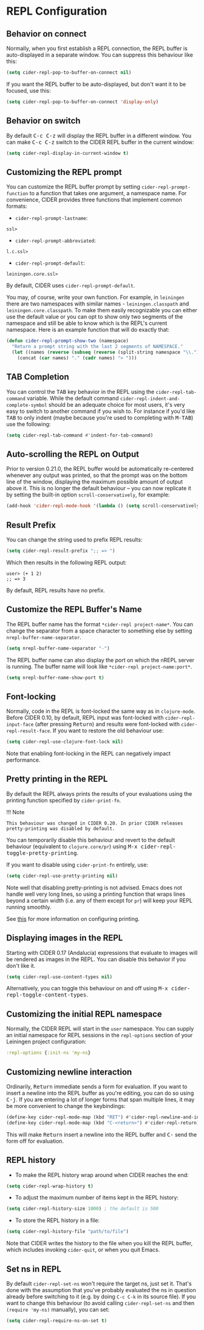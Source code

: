 # REPL Configuration

## Behavior on connect

Normally, when you first establish a REPL connection, the REPL buffer is
auto-displayed in a separate window. You can suppress this behaviour
like this:

```el
(setq cider-repl-pop-to-buffer-on-connect nil)
```

If you want the REPL buffer to be auto-displayed, but don't want it to be
focused, use this:

```el
(setq cider-repl-pop-to-buffer-on-connect 'display-only)
```

## Behavior on switch

By default <kbd>C-c C-z</kbd> will display the REPL buffer in a
different window.  You can make <kbd>C-c C-z</kbd> switch to the CIDER
REPL buffer in the current window:

```el
(setq cider-repl-display-in-current-window t)
```

## Customizing the REPL prompt

You can customize the REPL buffer prompt by setting
`cider-repl-prompt-function` to a function that takes one
argument, a namespace name. For convenience, CIDER provides three
functions that implement common formats:

* `cider-repl-prompt-lastname`:

```
ssl>
```

* `cider-repl-prompt-abbreviated`:

```
l.c.ssl>
```

* `cider-repl-prompt-default`:

```
leiningen.core.ssl>
```

By default, CIDER uses `cider-repl-prompt-default`.

You may, of course, write your own function. For example, in `leiningen` there
are two namespaces with similar names - `leiningen.classpath` and
`leiningen.core.classpath`. To make them easily recognizable you can either
use the default value or you can opt to show only two segments of the
namespace and still be able to know which is the REPL's current
namespace. Here is an example function that will do exactly that:

```el
(defun cider-repl-prompt-show-two (namespace)
  "Return a prompt string with the last 2 segments of NAMESPACE."
  (let ((names (reverse (subseq (reverse (split-string namespace "\\.")) 0 2))))
    (concat (car names) "." (cadr names) "> ")))
```

## TAB Completion

You can control the <kbd>TAB</kbd> key behavior in the REPL using the
`cider-repl-tab-command` variable.  While the default command
`cider-repl-indent-and-complete-symbol` should be an adequate choice for
most users, it's very easy to switch to another command if you wish
to. For instance if you'd like <kbd>TAB</kbd> to only indent (maybe
because you're used to completing with <kbd>M-TAB</kbd>) use the
following:

```el
(setq cider-repl-tab-command #'indent-for-tab-command)
```

## Auto-scrolling the REPL on Output

Prior to version 0.21.0, the REPL buffer would be automatically re-centered
whenever any output was printed, so that the prompt was on the bottom line of
the window, displaying the maximum possible amount of output above it. This is
no longer the default behaviour – you can now replicate it by setting the
built-in option `scroll-conservatively`, for example:

```el
(add-hook 'cider-repl-mode-hook '(lambda () (setq scroll-conservatively 101)))
```

## Result Prefix

You can change the string used to prefix REPL results:

```el
(setq cider-repl-result-prefix ";; => ")
```

Which then results in the following REPL output:

```
user> (+ 1 2)
;; => 3
```

By default, REPL results have no prefix.

## Customize the REPL Buffer's Name

The REPL buffer name has the format `*cider-repl project-name*`.  You
can change the separator from a space character to something else by
setting `nrepl-buffer-name-separator`.

```el
(setq nrepl-buffer-name-separator "-")
```

The REPL buffer name can also display the port on which the nREPL server is running.
The buffer name will look like `*cider-repl project-name:port*`.

```el
(setq nrepl-buffer-name-show-port t)
```

## Font-locking

Normally, code in the REPL is font-locked the same way as in
`clojure-mode`. Before CIDER 0.10, by default, REPL input was
font-locked with `cider-repl-input-face` (after pressing
<kbd>Return</kbd>) and results were font-locked with
`cider-repl-result-face`. If you want to restore the old behaviour
use:

```el
(setq cider-repl-use-clojure-font-lock nil)
```

Note that enabling font-locking in the REPL can negatively impact performance.

## Pretty printing in the REPL

By default the REPL always prints the results of your evaluations using the
printing function specified by `cider-print-fn`.

!!! Note

    This behaviour was changed in CIDER 0.20. In prior CIDER releases
    pretty-printing was disabled by default.

You can temporarily disable this behaviour and revert to the default behaviour
(equivalent to `clojure.core/pr`) using <kbd>M-x cider-repl-toggle-pretty-printing</kbd>.

If you want to disable using `cider-print-fn` entirely, use:

```el
(setq cider-repl-use-pretty-printing nil)
```

Note well that disabling pretty-printing is not advised. Emacs does not handle
well very long lines, so using a printing function that wraps lines beyond a
certain width (i.e. any of them except for `pr`) will keep your REPL running
smoothly.

See [this](../pretty_printing) for more information on configuring printing.

## Displaying images in the REPL

Starting with CIDER 0.17 (Andalucía) expressions that evaluate to
images will be rendered as images in the REPL. You can disable this
behavior if you don't like it.

```el
(setq cider-repl-use-content-types nil)
```

Alternatively, you can toggle this behaviour on and off using <kbd>M-x
cider-repl-toggle-content-types</kbd>.

## Customizing the initial REPL namespace

Normally, the CIDER REPL will start in the `user` namespace.  You can
supply an initial namespace for REPL sessions in the `repl-options`
section of your Leiningen project configuration:

```clojure
:repl-options {:init-ns 'my-ns}
```

## Customizing newline interaction

Ordinarily, <kbd>Return</kbd> immediate sends a form for
evaluation. If you want to insert a newline into the REPL buffer as
you're editing, you can do so using <kbd>C-j</kbd>. If you are
entering a lot of longer forms that span multiple lines, it may be
more convenient to change the keybindings:

``` el
(define-key cider-repl-mode-map (kbd "RET") #'cider-repl-newline-and-indent)
(define-key cider-repl-mode-map (kbd "C-<return>") #'cider-repl-return)
```

This will make <kbd>Return</kbd> insert a newline into the REPL buffer
and <kbd>C-<Return></kbd> send the form off for evaluation.

## REPL history

* To make the REPL history wrap around when CIDER reaches the end:

```el
(setq cider-repl-wrap-history t)
```

* To adjust the maximum number of items kept in the REPL history:

```el
(setq cider-repl-history-size 1000) ; the default is 500
```

* To store the REPL history in a file:

```el
(setq cider-repl-history-file "path/to/file")
```

Note that CIDER writes the history to the file when you kill the REPL
buffer, which includes invoking `cider-quit`, or when you quit Emacs.

## Set ns in REPL

By default `cider-repl-set-ns` won't require the target ns, just set
it. That's done with the assumption that you've probably evaluated the
ns in question already before switching to it (e.g. by doing `C-c C-k`
in its source file). If you want to change this behaviour (to avoid
calling `cider-repl-set-ns` and then `(require 'my-ns)` manually), you
can set:

```el
(setq cider-repl-require-ns-on-set t)
```

